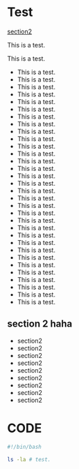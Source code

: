 Test
====

[section2](#section-2-haha)

This is a test.

This is a test.

* This is a test.
* This is a test.
* This is a test.
* This is a test.
* This is a test.
* This is a test.
* This is a test.
* This is a test.
* This is a test.
* This is a test.
* This is a test.
* This is a test.
* This is a test.
* This is a test.
* This is a test.
* This is a test.
* This is a test.
* This is a test.
* This is a test.
* This is a test.
* This is a test.
* This is a test.
* This is a test.
* This is a test.
* This is a test.
* This is a test.
* This is a test.
* This is a test.
* This is a test.
* This is a test.
* This is a test.
* This is a test.

section 2 haha
--------

* section2
* section2
* section2
* section2
* section2
* section2
* section2
* section2
* section2


CODE
====

```sh
#!/bin/bash

ls -la # test.

```
